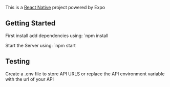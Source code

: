 This is a [React Native](https://reactnative.dev) project powered by Expo

## Getting Started 

First install add dependencies using:
`npm install

Start the Server using: 
`npm start

## Testing 

Create a .env file to store API URLS or replace the API environment variable with the url of your API 

